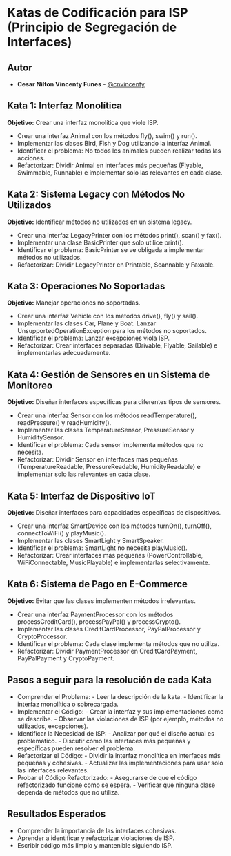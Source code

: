 # Katas de Codificación para ISP (Principio de Segregación de Interfaces)

## Autor

* **Cesar Nilton Vincenty Funes** - [@cnvincenty](https://github.com/cnvincenty)

## Kata 1: Interfaz Monolítica

**Objetivo:** Crear una interfaz monolítica que viole ISP.

- Crear una interfaz Animal con los métodos fly(), swim() y run().
- Implementar las clases Bird, Fish y Dog utilizando la interfaz Animal.
- Identificar el problema: No todos los animales pueden realizar todas las acciones.
- Refactorizar: Dividir Animal en interfaces más pequeñas (Flyable, Swimmable, Runnable) e implementar solo las relevantes en cada clase.

## Kata 2: Sistema Legacy con Métodos No Utilizados

**Objetivo:** Identificar métodos no utilizados en un sistema legacy.

- Crear una interfaz LegacyPrinter con los métodos print(), scan() y fax().
- Implementar una clase BasicPrinter que solo utilice print().
- Identificar el problema: BasicPrinter se ve obligada a implementar métodos no utilizados.
- Refactorizar: Dividir LegacyPrinter en Printable, Scannable y Faxable.

## Kata 3: Operaciones No Soportadas

**Objetivo:** Manejar operaciones no soportadas.

- Crear una interfaz Vehicle con los métodos drive(), fly() y sail().
- Implementar las clases Car, Plane y Boat. Lanzar UnsupportedOperationException para los métodos no soportados.
- Identificar el problema: Lanzar excepciones viola ISP.
- Refactorizar: Crear interfaces separadas (Drivable, Flyable, Sailable) e implementarlas adecuadamente.

## Kata 4: Gestión de Sensores en un Sistema de Monitoreo

**Objetivo:** Diseñar interfaces específicas para diferentes tipos de sensores.

- Crear una interfaz Sensor con los métodos readTemperature(), readPressure() y readHumidity().
- Implementar las clases TemperatureSensor, PressureSensor y HumiditySensor.
- Identificar el problema: Cada sensor implementa métodos que no necesita.
- Refactorizar: Dividir Sensor en interfaces más pequeñas (TemperatureReadable, PressureReadable, HumidityReadable) e implementar solo las relevantes en cada clase.

## Kata 5: Interfaz de Dispositivo IoT

**Objetivo:** Diseñar interfaces para capacidades específicas de dispositivos.

- Crear una interfaz SmartDevice con los métodos turnOn(), turnOff(), connectToWiFi() y playMusic().
- Implementar las clases SmartLight y SmartSpeaker.
- Identificar el problema: SmartLight no necesita playMusic().
- Refactorizar: Crear interfaces más pequeñas (PowerControllable, WiFiConnectable, MusicPlayable) e implementarlas selectivamente.

## Kata 6: Sistema de Pago en E-Commerce

**Objetivo:** Evitar que las clases implementen métodos irrelevantes.

- Crear una interfaz PaymentProcessor con los métodos processCreditCard(), processPayPal() y processCrypto().
- Implementar las clases CreditCardProcessor, PayPalProcessor y CryptoProcessor.
- Identificar el problema: Cada clase implementa métodos que no utiliza.
- Refactorizar: Dividir PaymentProcessor en CreditCardPayment, PayPalPayment y CryptoPayment.


## Pasos a seguir para la resolución de cada Kata

- Comprender el Problema: - Leer la descripción de la kata. - Identificar la interfaz monolítica o sobrecargada.
- Implementar el Código: - Crear la interfaz y sus implementaciones como se describe. - Observar las violaciones de ISP (por ejemplo, métodos no utilizados, excepciones).
- Identificar la Necesidad de ISP: - Analizar por qué el diseño actual es problemático. - Discutir cómo las interfaces más pequeñas y específicas pueden resolver el problema.
- Refactorizar el Código: - Dividir la interfaz monolítica en interfaces más pequeñas y cohesivas. - Actualizar las implementaciones para usar solo las interfaces relevantes.
- Probar el Código Refactorizado: - Asegurarse de que el código refactorizado funcione como se espera. - Verificar que ninguna clase dependa de métodos que no utiliza.

## Resultados Esperados

- Comprender la importancia de las interfaces cohesivas.
- Aprender a identificar y refactorizar violaciones de ISP.
- Escribir código más limpio y mantenible siguiendo ISP.
